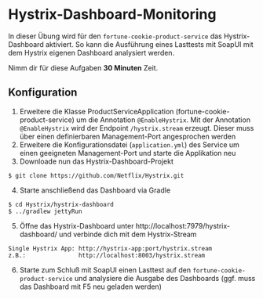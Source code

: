 # Hystrix-Dashboard-Monitoring
In dieser Übung wird für den ```fortune-cookie-product-service``` das Hystrix-Dashboard aktiviert. So kann die Ausführung eines Lasttests mit SoapUI mit dem Hystrix eigenen Dashboard analysiert werden.

Nimm dir für diese Aufgaben **30 Minuten** Zeit.

## Konfiguration

1. Erweitere die Klasse ProductServiceApplication (fortune-cookie-product-service) um die Annotation ```@EnableHystrix```. Mit der Annotation ```@EnableHystrix``` wird der Endpoint ```/hystrix.stream``` erzeugt. Dieser muss über einen definierbaren Management-Port angesprochen werden
2. Erweitere die Konfigurationsdatei (```application.yml```) des Service um einen geeigneten Management-Port und starte die Applikation neu
3. Downloade nun das Hystrix-Dashboard-Projekt
```
$ git clone https://github.com/Netflix/Hystrix.git
```
4. Starte anschließend das Dashboard via Gradle
```
$ cd Hystrix/hystrix-dashboard
$ ../gradlew jettyRun
```
5. Öffne das Hystrix-Dashboard unter http://localhost:7979/hystrix-dashboard/ und verbinde dich mit dem Hystrix-Stream
```
Single Hystrix App: http://hystrix-app:port/hystrix.stream 
z.B.:               http://localhost:8003/hystrix.stream
```
6. Starte zum Schluß mit SoapUI einen Lasttest auf den ```fortune-cookie-product-service``` und analysiere die Ausgabe des Dashboards (ggf. muss das Dashboard mit F5 neu geladen werden)

